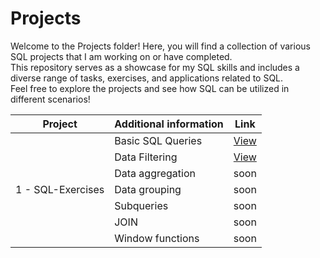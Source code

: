 # Projects

Welcome to the Projects folder! Here, you will find a collection of various SQL projects that I am working on or have completed.  
This repository serves as a showcase for my SQL skills and includes a diverse range of tasks, exercises, and applications related to SQL.  
Feel free to explore the projects and see how SQL can be utilized in different scenarios!


| Project             | Additional information                              | Link                                         |
|---------------------|-----------------------------------------------------|----------------------------------------------|
|                     | Basic SQL Queries                                   | [View](Projects/SQL-Exercises/sql_simulator_basic_sql_queries.md)   |
|                     | Data Filtering                                      | [View](Projects/SQL-Exercises/ssql_simulator_data_filtering.md)      |
|                     | Data aggregation                                    |                    soon                      |
| 1 -  SQL-Exercises  | Data grouping                                       |                    soon                      |
|                     | Subqueries                                          |                    soon                      |
|                     | JOIN                                                |                    soon                      |
|                     | Window functions                                    |                    soon                      |


